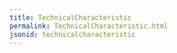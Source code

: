 ```yaml
---
title: TechnicalCharacteristic
permalink: TechnicalCharacteristic.html
jsonid: technicalcharacteristic
---
```

